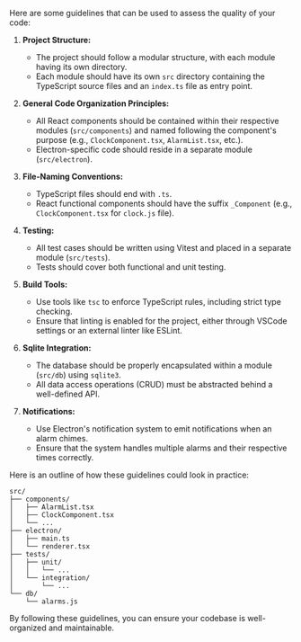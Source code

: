Here are some guidelines that can be used to assess the quality of your code:

1. **Project Structure:**
   - The project should follow a modular structure, with each module having its own directory.
   - Each module should have its own `src` directory containing the TypeScript source files and an `index.ts` file as entry point.

2. **General Code Organization Principles:**
   - All React components should be contained within their respective modules (`src/components`) and named following the component's purpose (e.g., `ClockComponent.tsx`, `AlarmList.tsx`, etc.).
   - Electron-specific code should reside in a separate module (`src/electron`).

3. **File-Naming Conventions:**
   - TypeScript files should end with `.ts`.
   - React functional components should have the suffix `_Component` (e.g., `ClockComponent.tsx` for `clock.js` file).

4. **Testing:**
   - All test cases should be written using Vitest and placed in a separate module (`src/tests`).
   - Tests should cover both functional and unit testing.

5. **Build Tools:**
   - Use tools like `tsc` to enforce TypeScript rules, including strict type checking.
   - Ensure that linting is enabled for the project, either through VSCode settings or an external linter like ESLint.

6. **Sqlite Integration:**
   - The database should be properly encapsulated within a module (`src/db`) using `sqlite3`.
   - All data access operations (CRUD) must be abstracted behind a well-defined API.

7. **Notifications:**
   - Use Electron's notification system to emit notifications when an alarm chimes.
   - Ensure that the system handles multiple alarms and their respective times correctly.

Here is an outline of how these guidelines could look in practice:

```
src/
├── components/
│   ├── AlarmList.tsx
│   ├── ClockComponent.tsx
│   └── ...
├── electron/
│   ├── main.ts
│   └── renderer.tsx
├── tests/
│   ├── unit/
│   │   └── ...
│   └── integration/
│       └── ...
└── db/
    └── alarms.js
```

By following these guidelines, you can ensure your codebase is well-organized and maintainable.